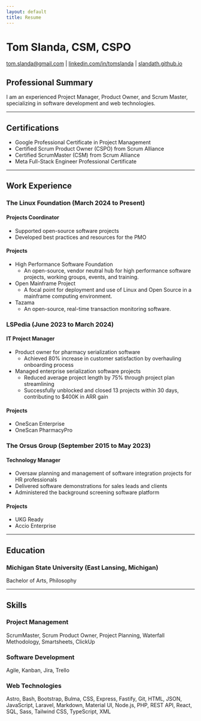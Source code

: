 ```yaml
---
layout: default
title: Resume
---
```

# Tom Slanda, CSM, CSPO

[tom.slanda@gmail.com](tom.slanda@gmail.com) | [linkedin.com/in/tomslanda](linkedin.com/in/tomslanda) | [slandath.github.io](slandath.github.io)

## Professional Summary

I am an experienced Project Manager, Product Owner, and Scrum Master, specializing in software development and web technologies.

---

## Certifications

* Google Professional Certificate in Project Management
* Certified Scrum Product Owner (CSPO) from Scrum Alliance
* Certified ScrumMaster (CSM) from Scrum Alliance
* Meta Full-Stack Engineer Professional Certificate

---

## Work Experience

### The Linux Foundation (March 2024 to Present)

#### Projects Coordinator

* Supported open-source software projects
* Developed best practices and resources for the PMO

#### Projects

* High Performance Software Foundation
  * An open-source, vendor neutral hub for high performance software projects, working groups, events, and training.
* Open Mainframe Project
  * A focal point for deployment and use of Linux and Open Source in a mainframe computing environment.
* Tazama
  * An open-source, real-time transaction monitoring software.

### LSPedia (June 2023 to March 2024)

#### IT Project Manager

* Product owner for pharmacy serialization software
  * Achieved 80% increase in customer satisfaction by overhauling onboarding process
* Managed enterprise serialization software projects
  * Reduced average project length by 75% through project plan streamlining
  * Successfully unblocked and closed 13 projects within 30 days, contributing to $400K in ARR gain

#### Projects
* OneScan Enterprise
* OneScan PharmacyPro

### The Orsus Group (September 2015 to May 2023)

#### Technology Manager

* Oversaw planning and management of software integration projects for HR professionals
* Delivered software demonstrations for sales leads and clients
* Administered the background screening software platform

#### Projects

* UKG Ready
* Accio Enterprise

---

## Education

### Michigan State University (East Lansing, Michigan)

Bachelor of Arts, Philosophy

---

## Skills

### Project Management

ScrumMaster, Scrum Product Owner, Project Planning, Waterfall Methodology, Smartsheets, ClickUp

### Software Development

Agile, Kanban, Jira, Trello

### Web Technologies

Astro, Bash, Bootstrap, Bulma, CSS, Express, Fastify, Git, HTML, JSON, JavaScript, Laravel, Markdown, Material UI, Node.js, PHP, REST API, React, SQL, Sass, Tailwind CSS, TypeScript, XML
